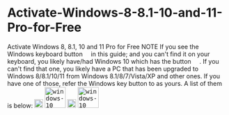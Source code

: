 # Activate-Windows-8-8.1-10-and-11-Pro-for-Free
Activate Windows 8, 8.1, 10 and 11 Pro for Free
NOTE
If you see the Windows keyboard button <kbd><img src="https://camo.githubusercontent.com/b338e3a4c842d0c645478440b0782cf0eccb5dd410b593cc989b4e909bd8ffc4/68747470733a2f2f73766773686172652e636f6d2f692f64675f2e737667" width="11"></kbd> in this guide; and you can't find it on your keyboard, you likely have/had Windows 10 which has the button <kbd><img src="https://camo.githubusercontent.com/b338e3a4c842d0c645478440b0782cf0eccb5dd410b593cc989b4e909bd8ffc4/68747470733a2f2f73766773686172652e636f6d2f692f64675f2e737667" width="11"></kbd> . If you can't find that one, you likely have a PC that has been upgraded to Windows 8/8.1/10/11 from Windows 8.1/8/7/Vista/XP and other ones. If you have one of those, refer the Windows key button to as yours. A list of them is below:
<kbd><img width="20" height="20" src="https://img.icons8.com/windows/32/windows-11.png" alt="windows-11"/></kbd>
<kbd><img width="48" height="48" src="https://img.icons8.com/fluency/48/000000/windows-10.png" alt="windows-10" /></kbd>
<kbd><img width="20" height="20" src="https://img.icons8.com/windows/32/windows-11.png" alt="windows-11"/></kbd>
<kbd><img width="48" height="48" src="https://img.icons8.com/fluency/48/000000/windows-10.png" alt="windows-10" /></kbd>

